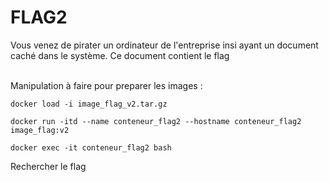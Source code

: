 # FLAG2
Vous venez de pirater un ordinateur de l'entreprise insi ayant un document caché dans le système. Ce document contient le flag </br> </br>

Manipulation à faire pour preparer les images : 
```
docker load -i image_flag_v2.tar.gz
```
```
docker run -itd --name conteneur_flag2 --hostname conteneur_flag2 image_flag:v2
```
```
docker exec -it conteneur_flag2 bash
```
Rechercher le flag
